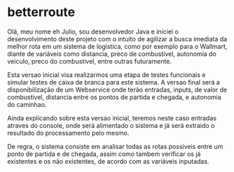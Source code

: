 # betterroute

Olá, meu nome eh Julio, sou desenvolvedor Java e iniciei o desenvolvimento deste projeto com o intuito de agilizar a busca imediata 
da melhor rota em um sistema de logistica, como por exemplo para o Wallmart, diante de variáveis como distancia, preco de combustivel, 
autonomia do veiculo, preco do combustivel, entre outras futuramente.

Esta versao inicial visa realizarmos uma etapa de testes funcionais e simular testes de caixa de branca para este sistema. 
A versao final será a disponibilização de um Webservice onde terão entradas, inputs, de valor de combustivel, distancia entre
os pontos de partida e chegada, e autonomia do caminhao.

Ainda explicando sobre esta versao inicial, teremos neste caso entradas atraves do console, onde será alimentado o sistema e 
já será extraido o resultado do processamento pelo mesmo.

De regra, o sistema consiste em analisar todas as rotas possíveis entre um ponto de partida e de chegada, assim como tambem 
verificar os já existentes e os não existentes, de acordo com as variáveis inputadas.

